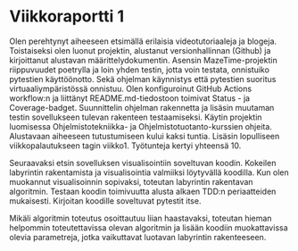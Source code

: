 # Viikkoraportti 1
Olen perehtynyt aiheeseen etsimällä erilaisia videotutoriaaleja ja blogeja. Toistaiseksi olen luonut projektin, alustanut versionhallinnan (Github) ja kirjoittanut alustavan määrittelydokumentin. Asensin MazeTime-projektin riippuvuudet poetrylla ja loin yhden testin, jotta voin testata, onnistuiko pytestien käyttöönotto. Sekä ohjelman käynnistys että pytestien suoritus virtuaaliympäristössä onnistuu. Olen konfiguroinut GitHub Actions workflow:n ja liittänyt README.md-tiedostoon toimivat Status - ja Coverage-badget. Suunnittelin ohjelman rakennetta ja lisäsin muutaman testin sovellukseen tulevan rakenteen testaamiseksi. Käytin projektin luomisessa Ohjelmistotekniikka- ja Ohjelmistotuotanto-kurssien ohjeita. Alustavaan aiheeseen tutustumiseen kului kaksi tuntia. Lisäsin lopulliseen viikkopalautukseen tagin viikko1. Työtunteja kertyi yhteensä 10.

Seuraavaksi etsin sovelluksen visualisointiin soveltuvan koodin. Kokeilen labyrintin rakentamista ja visualisointia valmiiksi löytyvällä koodilla. Kun olen muokannut visualisoinnin sopivaksi, toteutan labyrintin rakentavan algoritmin. Testaan koodin toimivuutta alusta alkaen TDD:n periaatteiden mukaisesti. Kirjoitan koodille soveltuvat pytestit itse.

Mikäli algoritmin toteutus osoittautuu liian haastavaksi, toteutan hieman helpommin toteutettavissa olevan algoritmin ja lisään koodiin muokattavissa olevia parametreja, jotka vaikuttavat luotavan labyrintin rakenteeseen.

